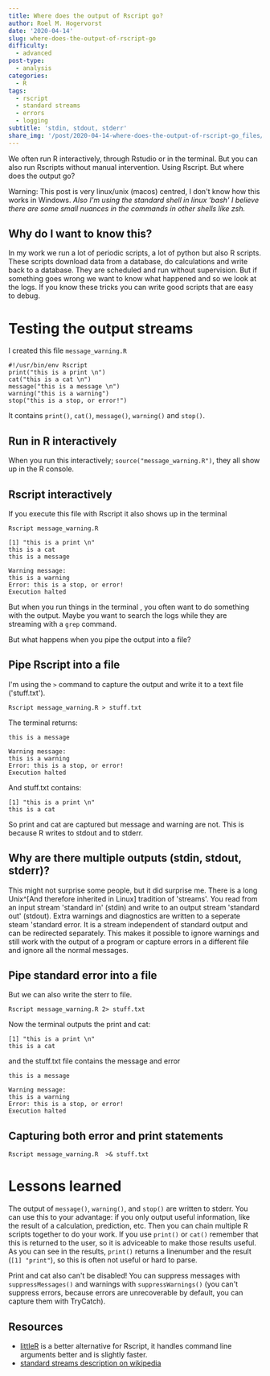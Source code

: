 ```yaml
---
title: Where does the output of Rscript go?
author: Roel M. Hogervorst
date: '2020-04-14'
slug: where-does-the-output-of-rscript-go
difficulty:
  - advanced
post-type:
  - analysis
categories:
  - R
tags:
  - rscript
  - standard streams
  - errors
  - logging
subtitle: 'stdin, stdout, stderr'
share_img: '/post/2020-04-14-where-does-the-output-of-rscript-go_files/Rscript_example.png'
---
```


<!-- content  -->
We often run R interactively, through Rstudio or in the terminal. But you can also run Rscripts without manual intervention. Using Rscript. But where does the output go?

Warning: This post is very linux/unix (macos) centred, I don't know how this works in Windows.
*Also I'm using the standard shell in linux 'bash' I believe there are some small nuances in the commands in other shells like zsh.* 

## Why do I want to know this?
In my work we run a lot of periodic scripts, a lot of python but also R scripts. These scripts download data from a database, do calculations and write back to a database. 
They are scheduled and run without supervision. But if something goes wrong we want to know what happened and so we look at the logs. If you know these tricks you can write good scripts that are easy to debug. 

# Testing the output streams
I created this file `message_warning.R`

```
#!/usr/bin/env Rscript
print("this is a print \n")
cat("this is a cat \n")
message("this is a message \n")
warning("this is a warning")
stop("this is a stop, or error!")
```

It contains `print()`, `cat()`, `message()`, `warning()` and `stop()`.

## Run in R interactively
When you run this interactively; `source("message_warning.R")`, they all show up in the R console.


## Rscript interactively
If you execute this file with Rscript it also shows up in the terminal

`Rscript message_warning.R`

```
[1] "this is a print \n"
this is a cat
this is a message

Warning message:
this is a warning
Error: this is a stop, or error!
Execution halted
```

But when you run things in the terminal , you often want to do something with the output. 
Maybe you want to search the logs while they are streaming with a `grep` command. 

But what happens when you pipe the output into a file?

## Pipe Rscript into a file
I'm using the `>` command to capture the output and write it to a text file ('stuff.txt').

`Rscript message_warning.R > stuff.txt`

The terminal returns:

```
this is a message

Warning message:
this is a warning
Error: this is a stop, or error!
Execution halted
```
And stuff.txt contains:
```
[1] "this is a print \n"
this is a cat 
```
So print and cat are captured but message and warning are not.
This is because R writes to stdout and to stderr. 

## Why are there multiple outputs (stdin, stdout, stderr)?
This might not surprise some people, but it did surprise me. There is a long Unix^[And therefore inherited in Linux] tradition of 'streams'. You read from an input stream 'standard in' (stdin) and write to an output stream 'standard out' (stdout). Extra warnings and diagnostics are written to a seperate steam 'standard error. It is a stream independent of standard output and can be redirected separately. This makes it possible to ignore warnings and still work with the output of a program or capture errors in a different file and ignore all the normal messages. 

## Pipe standard error into a file
But we can also write the sterr to file.

`Rscript message_warning.R 2> stuff.txt`  

Now the terminal outputs the print and cat:
```
[1] "this is a print \n"
this is a cat
```
and the stuff.txt file contains the message and error

```
this is a message 

Warning message:
this is a warning 
Error: this is a stop, or error!
Execution halted
```

## Capturing both error and print statements

`Rscript message_warning.R  >& stuff.txt`

# Lessons learned
The output of `message()`, `warning()`, and `stop()` are written to stderr. You can use this to your advantage: if you only output useful information, like the result of a calculation, prediction, etc. Then you can chain multiple R scripts together to do your work. 
If you use `print()` or `cat()` remember that this is returned to the user, so it is adviceable to make those results useful. As you can see in the results, `print()` returns a linenumber and the result (`[1] "print"`), so this is often not useful or hard to parse. 

Print and cat also can't be disabled! You can suppress messages with `suppressMessages()` and warnings with `suppressWarnings()` (you can't suppress errors, because errors are unrecoverable by default, you can capture them with TryCatch).


## Resources
- [littleR](http://dirk.eddelbuettel.com/code/littler.html) is a better alternative for Rscript, it handles command line arguments better and is slightly faster. 
- [standard streams description on wikipedia](https://en.wikipedia.org/wiki/Standard_streams)
